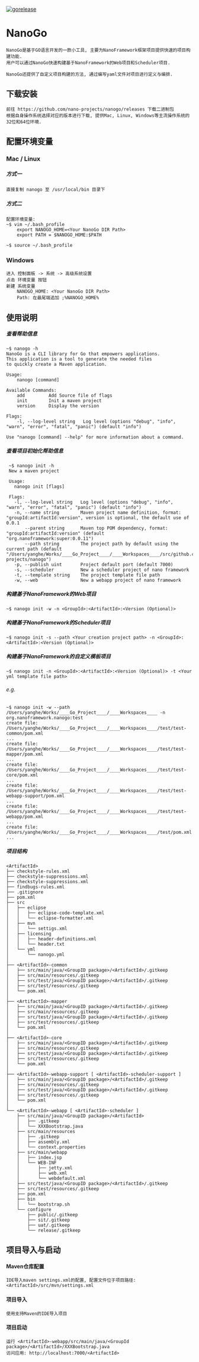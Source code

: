 [![gorelease](https://dn-gorelease.qbox.me/gorelease-download-blue.svg)](https://github.com/nano-projects/nanogo/releases)

NanoGo
======

    NanoGo是基于GO语言开发的一款小工具, 主要为NanoFramework框架项目提供快速的项目构建功能.
    用户可以通过NanoGo快速构建基于NanoFramework的Web项目和Scheduler项目.
    
    NanoGo还提供了自定义项目构建的方法, 通过编写yaml文件对项目进行定义与编排.

下载安装
----

    前往 https://github.com/nano-projects/nanogo/releases 下载二进制包
    根据自身操作系统选择对应的版本进行下载, 提供Mac, Linux, Windows等主流操作系统的32位和64位环境.
    
配置环境变量
------

### Mac / Linux
##### 方式一

    直接复制 nanogo 至 /usr/local/bin 目录下
    
##### 方式二

    配置环境变量:
    ~$ vim ~/.bash_profile
        export NANOGO_HOME=<Your NanoGo DIR Path>
        export PATH = $NANOGO_HOME:$PATH
        
    ~$ source ~/.bash_profile
        
### Windows

    进入 控制面板 -> 系统 -> 高级系统设置
    点击 环境变量 按钮
    新建 系统变量
        NANOGO_HOME: <Your NanoGo DIR Path>
        Path: 在最尾端追加 ;%NANOGO_HOME%
        
使用说明
----

##### 查看帮助信息
    
    ~$ nanogo -h
    NanoGo is a CLI library for Go that empowers applications.
    This application is a tool to generate the needed files
    to quickly create a Maven application.

    Usage:
        nanogo [command]

    Available Commands:
        add         Add Source file of flags
        init        Init a maven project
        version     Display the version

    Flags:
        -l, --log-level string   Log level (options "debug", "info", "warn", "error", "fatal", "panic") (default "info")

    Use "nanogo [command] --help" for more information about a command.

##### 查看项目初始化帮助信息
     ~$ nanogo init -h
     New a maven project
     
     Usage:
       nanogo init [flags]
     
     Flags:
       -l, --log-level string   Log level (options "debug", "info", "warn", "error", "fatal", "panic") (default "info")
       -n, --name string        Maven project name definition, format: "groupId:artifactId:version", version is optional, the default use of 0.0.1
           --parent string      Maven top POM dependency, format: "groupId:artifactId:version" (default "org.nanoframework:super:0.0.11")
           --path string        The project path by default using the current path (default "/Users/yanghe/Works/____Go_Project____/____Workspaces____/src/github.com/nano-projects/nanogo")
       -p, --publish uint       Project default port (default 7000)
       -s, --scheduler          New a scheduler project of nano framework
       -t, --template string    The project template file path
       -w, --web                New a webapp project of nano framework
     
##### 构建基于NanoFramework的Web项目
    
    ~$ nanogo init -w -n <GroupId>:<ArtifactId>:<Version (Optional)>

##### 构建基于NanoFramework的Scheduler项目

    ~$ nanogo init -s --path <Your creation project path> -n <GroupId>:<ArtifactId>:<Version (Optional)>

##### 构建基于NanoFramework的自定义模板项目

    ~$ nanogo init -n <GroupId>:<ArtifactId>:<Version (Optional)> -t <Your yml template file path>

###### e.g. 
    
    ~$ nanogo init -w --path /Users/yanghe/Works/____Go_Project____/____Workspaces____ -n org.nanoframework.nanogo:test
    create file:  /Users/yanghe/Works/____Go_Project____/____Workspaces____/test/test-common/pom.xml
    ...
    create file:  /Users/yanghe/Works/____Go_Project____/____Workspaces____/test/test-mapper/pom.xml
    ...
    create file:  /Users/yanghe/Works/____Go_Project____/____Workspaces____/test/test-core/pom.xml
    ...
    create file:  /Users/yanghe/Works/____Go_Project____/____Workspaces____/test/test-webapp-support/pom.xml
    ...
    create file:  /Users/yanghe/Works/____Go_Project____/____Workspaces____/test/test-webapp/pom.xml
    ...
    create file:  /Users/yanghe/Works/____Go_Project____/____Workspaces____/test/pom.xml
    ...
    
##### 项目结构

    <ArtifactId>
    ├── checkstyle-rules.xml
    ├── checkstyle-suppressions.xml
    ├── checkstyle-suppressions.xml
    ├── findbugs-rules.xml
    ├── .gitignore
    ├── pom.xml
    ├── src
    │   ├── eclipse
    │   │   ├── eclipse-code-template.xml
    │   │   └── eclipse-formatter.xml
    │   ├── mvn
    │   │   └── settigs.xml
    │   ├── licensing
    │   │   ├── header-definitions.xml
    │   │   └── header.txt
    │   └── yml
    │       └── nanogo.yml
    │
    ├── <ArtifactId>-common
    │   ├── src/main/java/<GroupID package>/<ArtifactId>/.gitkeep
    │   ├── src/main/resources/.gitkeep
    │   ├── src/test/java/<GroupID package>/<ArtifactId>/.gitkeep
    │   ├── src/test/resources/.gitkeep
    │   └── pom.xml
    │
    ├── <ArtifactId>-mapper
    │   ├── src/main/java/<GroupID package>/<ArtifactId>/.gitkeep
    │   ├── src/main/resources/.gitkeep
    │   ├── src/test/java/<GroupID package>/<ArtifactId>/.gitkeep
    │   ├── src/test/resources/.gitkeep
    │   └── pom.xml
    │
    ├── <ArtifactId>-core
    │   ├── src/main/java/<GroupID package>/<ArtifactId>/.gitkeep
    │   ├── src/main/resources/.gitkeep
    │   ├── src/test/java/<GroupID package>/<ArtifactId>/.gitkeep
    │   ├── src/test/resources/.gitkeep
    │   └── pom.xml
    │
    ├── <ArtifactId>-webapp-support [ <ArtifactId>-scheduler-support ]
    │   ├── src/main/java/<GroupID package>/<ArtifactId>/.gitkeep
    │   ├── src/main/resources/.gitkeep
    │   ├── src/test/java/<GroupID package>/<ArtifactId>/.gitkeep
    │   ├── src/test/resources/.gitkeep
    │   └── pom.xml
    │
    └── <ArtifactId>-webapp [ <ArtifactId>-scheduler ]
        ├── src/main/java/<GroupID package>/<ArtifactId>
        │   ├── .gitkeep
        │   └── XXXBootstrap.java
        ├── src/main/resources
        │   ├── .gitkeep
        │   ├── assembly.xml
        │   └── context.properties
        ├── src/main/webapp
        │   ├── index.jsp
        │   └── WEB-INF
        │       ├── jetty.xml
        │       ├── web.xml
        │       └── webdefault.xml
        ├── src/test/java/<GroupID package>/<ArtifactId>/.gitkeep
        ├── src/test/resources/.gitkeep
        ├── pom.xml
        ├── bin
        │   └── bootstrap.sh
        └── configure
            ├── public/.gitkeep
            ├── sit/.gitkeep
            ├── uat/.gitkeep
            └── release/.gitkeep

项目导入与启动
----

#### Maven仓库配置
    
    IDE导入maven settings.xml的配置, 配置文件位于项目路径: <ArtifactId>/src/mvn/settings.xml
    
#### 项目导入

    使用支持Maven的IDE导入项目
    
#### 项目启动

    运行 <ArtifactId>-webapp/src/main/java/<GroupId package>/<ArtifactId>/XXXBootstrap.java
    访问应用: http://localhost:7000/<ArtifactId>
